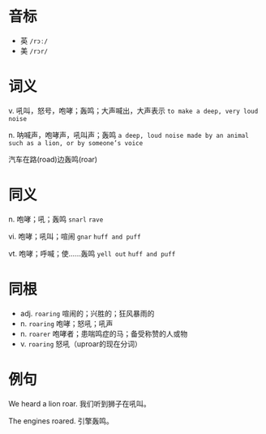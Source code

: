 # 音标

- 英 `/rɔː/`
- 美 `/rɔr/`

# 词义

v. 吼叫，怒号，咆哮；轰鸣；大声喊出，大声表示
`to make a deep, very loud noise`

n. 呐喊声，咆哮声，吼叫声；轰鸣
`a deep, loud noise made by an animal such as a lion, or by someone’s voice`



汽车在路(road)边轰鸣(roar)

# 同义

n. 咆哮；吼；轰鸣
`snarl` `rave`

vi. 咆哮；吼叫；喧闹
`gnar` `huff and puff`

vt. 咆哮；呼喊；使……轰鸣
`yell out` `huff and puff`

# 同根

- adj. `roaring` 喧闹的；兴胜的；狂风暴雨的
- n. `roaring` 咆哮；怒吼；吼声
- n. `roarer` 咆哮者；患喘鸣症的马；备受称赞的人或物
- v. `roaring` 怒吼（uproar的现在分词）

# 例句

We heard a lion roar.
我们听到狮子在吼叫。

The engines roared.
引擎轰鸣。


